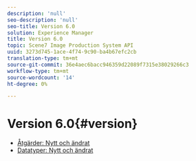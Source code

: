 ```yaml
---
description: 'null'
seo-description: 'null'
seo-title: Version 6.0
solution: Experience Manager
title: Version 6.0
topic: Scene7 Image Production System API
uuid: 3273d745-1ace-4f74-9c90-ba4b67efc2cb
translation-type: tm+mt
source-git-commit: 36e4aec6bacc946359d22089f7315e38029266c3
workflow-type: tm+mt
source-wordcount: '14'
ht-degree: 0%

---
```



# Version 6.0{#version}

* [Åtgärder: Nytt och ändrat](r-6-operations.md)
* [Datatyper: Nytt och ändrat](r-6-types.md)
